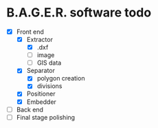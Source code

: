 # B.A.G.E.R. software todo

- [x] Front end
    - [x] Extractor
        - [x] .dxf
        - [ ] image
        - [ ] GIS data
    - [x] Separator
        - [x] polygon creation
        - [x] divisions
    - [x] Positioner
    - [x] Embedder
- [ ] Back end
- [ ] Final stage polishing
